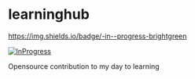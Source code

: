 # learninghub

https://img.shields.io/badge/-in--progress-brightgreen

[![InProgress](https://img.shields.io/badge/%F0%9F%9A%80-in--progress-yellow?style=flat-square)]()


Opensource contribution to my day to learning  

